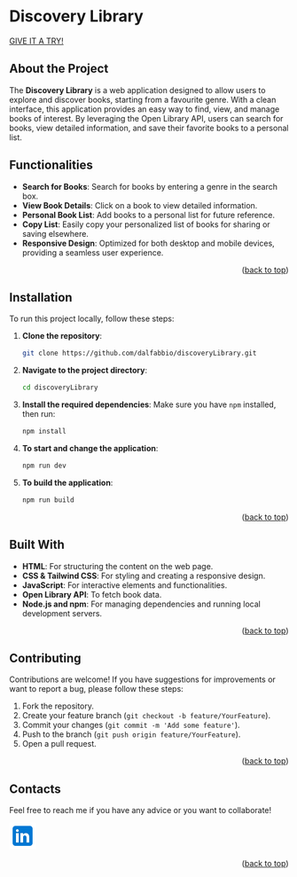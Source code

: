 # Discovery Library

<a id="readme-top"></a>

[GIVE IT A TRY!]

## About the Project

The **Discovery Library** is a web application designed to allow users to explore and discover books, starting from a favourite genre. With a clean interface, this application provides an easy way to find, view, and manage books of interest. By leveraging the Open Library API, users can search for books, view detailed information, and save their favorite books to a personal list.

## Functionalities

- **Search for Books**: Search for books by entering a genre in the search box.
- **View Book Details**: Click on a book to view detailed information.
- **Personal Book List**: Add books to a personal list for future reference.
- **Copy List**: Easily copy your personalized list of books for sharing or saving elsewhere.
- **Responsive Design**: Optimized for both desktop and mobile devices, providing a seamless user experience.
<p align="right">(<a href="#readme-top">back to top</a>)</p>

## Installation

To run this project locally, follow these steps:

1. **Clone the repository**:

   ```bash
   git clone https://github.com/dalfabbio/discoveryLibrary.git
   ```

2. **Navigate to the project directory**:

   ```bash
   cd discoveryLibrary
   ```

3. **Install the required dependencies**: Make sure you have `npm` installed, then run:

   ```bash
   npm install
   ```

4. **To start and change the application**:
   ```bash
   npm run dev
   ```
5. **To build the application**:
   ```bash
   npm run build
   ```
   <p align="right">(<a href="#readme-top">back to top</a>)</p>

## Built With

- **HTML**: For structuring the content on the web page.
- **CSS & Tailwind CSS**: For styling and creating a responsive design.
- **JavaScript**: For interactive elements and functionalities.
- **Open Library API**: To fetch book data.
- **Node.js and npm**: For managing dependencies and running local development servers.
<p align="right">(<a href="#readme-top">back to top</a>)</p>

## Contributing

Contributions are welcome! If you have suggestions for improvements or want to report a bug, please follow these steps:

1. Fork the repository.
2. Create your feature branch (`git checkout -b feature/YourFeature`).
3. Commit your changes (`git commit -m 'Add some feature'`).
4. Push to the branch (`git push origin feature/YourFeature`).
5. Open a pull request.
<p align="right">(<a href="#readme-top">back to top</a>)</p>

## Contacts

Feel free to reach me if you have any advice or you want to collaborate!

[![linkedin](./src/assets/linkedin.png)][linkedinUrl]

<p align="right">(<a href="#readme-top">back to top</a>)</p>

<!-- MARKDOWN LINKS -->

[linkedinUrl]: https://www.linkedin.com/in/alessandro-fabbian-2a8261101/
[GIVE IT A TRY!]: https://dalfabbio.github.io/discoveryLibrary/
